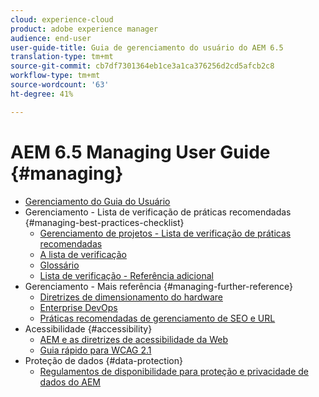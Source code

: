 ```yaml
---
cloud: experience-cloud
product: adobe experience manager
audience: end-user
user-guide-title: Guia de gerenciamento do usuário do AEM 6.5
translation-type: tm+mt
source-git-commit: cb7df7301364eb1ce3a1ca376256d2cd5afcb2c8
workflow-type: tm+mt
source-wordcount: '63'
ht-degree: 41%

---
```



# AEM 6.5 Managing User Guide {#managing}

+ [Gerenciamento do Guia do Usuário](home.md)
+ Gerenciamento - Lista de verificação de práticas recomendadas {#managing-best-practices-checklist}
   + [Gerenciamento de projetos - Lista de verificação de práticas recomendadas](best-practices.md)
   + [A lista de verificação](best-practices-checklist.md)
   + [Glossário](best-practices-glossary.md)
   + [Lista de verificação - Referência adicional](best-practices-further-reference.md)
+ Gerenciamento - Mais referência {#managing-further-reference}
   + [Diretrizes de dimensionamento do hardware](hardware-sizing-guidelines.md) 
   + [Enterprise DevOps](enterprise-devops.md)
   + [Práticas recomendadas de gerenciamento de SEO e URL](seo-and-url-management.md)
+ Acessibilidade {#accessibility}
   + [AEM e as diretrizes de acessibilidade da Web](web-accessibility.md)
   + [Guia rápido para WCAG 2.1](qg-wcag.md)
+ Proteção de dados {#data-protection}
   + [Regulamentos de disponibilidade para proteção e privacidade de dados do AEM](data-protection-and-privacy.md)
